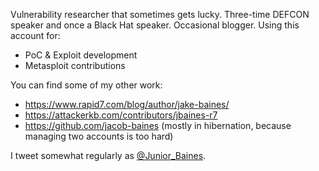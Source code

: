Vulnerability researcher that sometimes gets lucky. Three-time DEFCON speaker and once a Black Hat speaker. Occasional blogger. Using this account for:

* PoC & Exploit development
* Metasploit contributions

You can find some of my other work:

* https://www.rapid7.com/blog/author/jake-baines/
* https://attackerkb.com/contributors/jbaines-r7
* https://github.com/jacob-baines (mostly in hibernation, because managing two accounts is too hard)

I tweet somewhat regularly as [@Junior_Baines](https://twitter.com/Junior_Baines).
